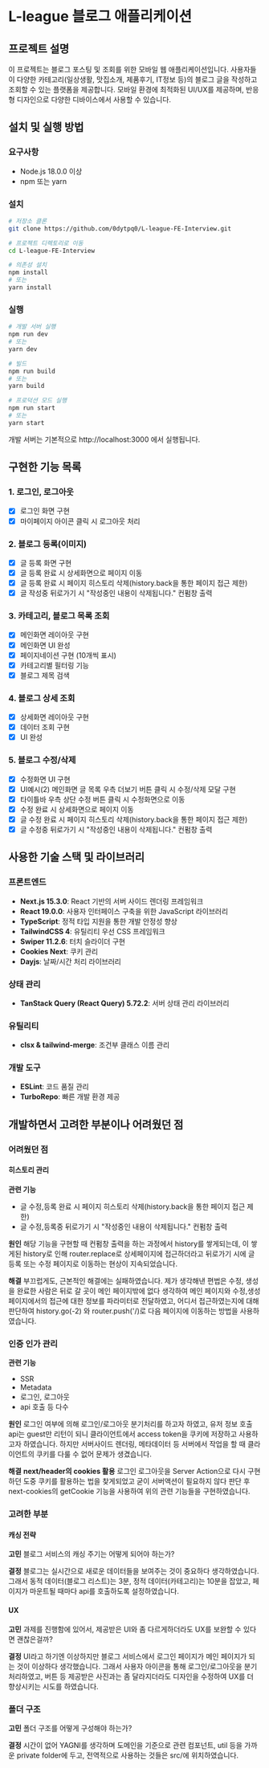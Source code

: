 # L-league 블로그 애플리케이션

## 프로젝트 설명

이 프로젝트는 블로그 포스팅 및 조회를 위한 모바일 웹 애플리케이션입니다. 사용자들이 다양한 카테고리(일상생활, 맛집소개, 제품후기, IT정보 등)의 블로그 글을 작성하고 조회할 수 있는 플랫폼을 제공합니다. 모바일 환경에 최적화된 UI/UX를 제공하며, 반응형 디자인으로 다양한 디바이스에서 사용할 수 있습니다.

## 설치 및 실행 방법

### 요구사항

- Node.js 18.0.0 이상
- npm 또는 yarn

### 설치

```bash
# 저장소 클론
git clone https://github.com/0dytpq0/L-league-FE-Interview.git

# 프로젝트 디렉토리로 이동
cd L-league-FE-Interview

# 의존성 설치
npm install
# 또는
yarn install
```

### 실행

```bash
# 개발 서버 실행
npm run dev
# 또는
yarn dev

# 빌드
npm run build
# 또는
yarn build

# 프로덕션 모드 실행
npm run start
# 또는
yarn start
```

개발 서버는 기본적으로 http://localhost:3000 에서 실행됩니다.

## 구현한 기능 목록

### 1. 로그인, 로그아웃

- [x] 로그인 화면 구현
- [x] 마이페이지 아이콘 클릭 시 로그아웃 처리

### 2. 블로그 등록(이미지)

- [x] 글 등록 화면 구현
- [x] 글 등록 완료 시 상세화면으로 페이지 이동
- [x] 글 등록 완료 시 페이지 히스토리 삭제(history.back을 통한 페이지 접근 제한)
- [x] 글 작성중 뒤로가기 시 "작성중인 내용이 삭제됩니다." 컨펌창 출력

### 3. 카테고리, 블로그 목록 조회

- [x] 메인화면 레이아웃 구현
- [x] 메인화면 UI 완성
- [x] 페이지네이션 구현 (10개씩 표시)
- [x] 카테고리별 필터링 기능
- [x] 블로그 제목 검색

### 4. 블로그 상세 조회

- [x] 상세화면 레이아웃 구현
- [x] 데이터 조회 구현
- [x] UI 완성

### 5. 블로그 수정/삭제

- [x] 수정화면 UI 구현
- [x] UI예시(2) 메인화면 글 목록 우측 더보기 버튼 클릭 시 수정/삭제 모달 구현
- [x] 타이틀바 우측 상단 수정 버튼 클릭 시 수정화면으로 이동
- [x] 수정 완료 시 상세화면으로 페이지 이동
- [x] 글 수정 완료 시 페이지 히스토리 삭제(history.back을 통한 페이지 접근 제한)
- [x] 글 수정중 뒤로가기 시 "작성중인 내용이 삭제됩니다." 컨펌창 출력

## 사용한 기술 스택 및 라이브러리

### 프론트엔드

- **Next.js 15.3.0**: React 기반의 서버 사이드 렌더링 프레임워크
- **React 19.0.0**: 사용자 인터페이스 구축을 위한 JavaScript 라이브러리
- **TypeScript**: 정적 타입 지원을 통한 개발 안정성 향상
- **TailwindCSS 4**: 유틸리티 우선 CSS 프레임워크
- **Swiper 11.2.6**: 터치 슬라이더 구현
- **Cookies Next**: 쿠키 관리
- **Dayjs**: 날짜/시간 처리 라이브러리

### 상태 관리

- **TanStack Query (React Query) 5.72.2**: 서버 상태 관리 라이브러리

### 유틸리티

- **clsx & tailwind-merge**: 조건부 클래스 이름 관리

### 개발 도구

- **ESLint**: 코드 품질 관리
- **TurboRepo**: 빠른 개발 환경 제공

## 개발하면서 고려한 부분이나 어려웠던 점

### 어려웠던 점

#### 히스토리 관리

**관련 기능**

- 글 수정,등록 완료 시 페이지 히스토리 삭제(history.back을 통한 페이지 접근 제한)
- 글 수정,등록중 뒤로가기 시 "작성중인 내용이 삭제됩니다." 컨펌창 출력

**원인**
해당 기능을 구현할 때 컨펌창 출력을 하는 과정에서 history를 쌓게되는데, 이 쌓게된 history로 인해 router.replace로 상세페이지에 접근하더라고 뒤로가기 시에 글 등록 또는 수정 페이지로 이동하는 현상이 지속되었습니다.

**해결**
부끄럽게도, 근본적인 해결에는 실패하였습니다.
제가 생각해낸 편법은 수정, 생성을 완료한 사람은 뒤로 갈 곳이 메인 페이지밖에 없다 생각하여 메인 페이지와 수정,생성 페이지에서의 접근에 대한 정보를 파라미터로 전달하였고, 어디서 접근하였는지에 대해 판단하여 history.go(-2) 와 router.push('/)로 다음 페이지에 이동하는 방법을 사용하였습니다.

### 인증 인가 관리

**관련 기능**

- SSR
- Metadata
- 로그인, 로그아웃
- api 호출 등 다수

**원인**
로그인 여부에 의해 로그인/로그아웃 분기처리를 하고자 하였고, 유저 정보 호출 api는 guest만 리턴이 되니 클라이언트에서 access token을 쿠키에 저장하고 사용하고자 하였습니다.
하지만 서버사이드 렌더링, 메타데이터 등 서버에서 작업을 할 때 클라이언트의 쿠키를 다룰 수 없어 문제가 생겼습니다.

**해결**
**next/header의 cookies 활용**
로그인 로그아웃을 Server Action으로 다시 구현하던 도중 쿠키를 활용하는 법을 찾게되었고 굳이 서버액션이 필요하지 않다 판단 후 next-cookies의 getCookie 기능을 사용하여 위의 관련 기능들을 구현하였습니다.

### 고려한 부분

#### 캐싱 전략

**고민**
블로그 서비스의 캐싱 주기는 어떻게 되어야 하는가?

**결정**
블로그는 실시간으로 새로운 데이터들을 보여주는 것이 중요하다 생각하였습니다.
그래서 동적 데이터(블로그 리스트)는 3분, 정적 데이터(카테고리)는 10분을 잡았고, 페이지가 마운트될 때마다 api를 호출하도록 설정하였습니다.

#### UX

**고민**
과제를 진행함에 있어서, 제공받은 UI와 좀 다르게하더라도 UX를 보완할 수 있다면 괜찮은걸까?

**결정**
UI라고 하기엔 이상하지만 블로그 서비스에서 로그인 페이지가 메인 페이지가 되는 것이 이상하다 생각했습니다.
그래서 사용자 아이콘을 통해 로그인/로그아웃을 분기처리하였고, 버튼 등 제공받은 사진과는 좀 달라지더라도 디자인을 수정하여 UX를 더 향상시키는 시도를 하였습니다.

### 폴더 구조

**고민**
폴더 구조를 어떻게 구성해야 하는가?

**결정**
시간이 없어 YAGNI를 생각하며 도메인을 기준으로 관련 컴포넌트, util 등을 가까운 private folder에 두고, 전역적으로 사용하는 것들은 src/에 위치하였습니다.
